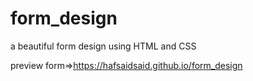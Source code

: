 # form_design
a beautiful form design using HTML and CSS

preview form=>https://hafsaidsaid.github.io/form_design
